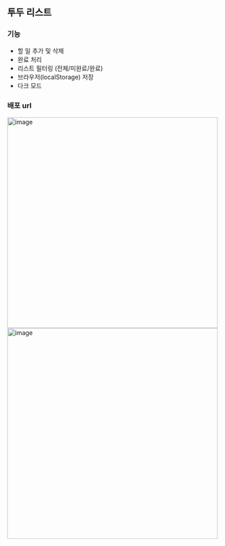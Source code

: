 ## 투두 리스트
### 기능
- 할 일 추가 및 삭제
- 완료 처리
- 리스트 필터링 (전체/미완료/완료)
- 브라우저(localStorage) 저장
- 다크 모드

### 배포 url
[](to-do-list-dulcis-hortus.vercel.app/)

<img width="483" alt="image" src="https://github.com/dulcis-hortus/to-do-list/assets/48275781/d681a821-65da-416c-b886-6164f89c9ad1">
<img width="483" alt="image" src="https://github.com/dulcis-hortus/to-do-list/assets/48275781/dc14d0d8-9f7f-468e-a271-53c830490260">


